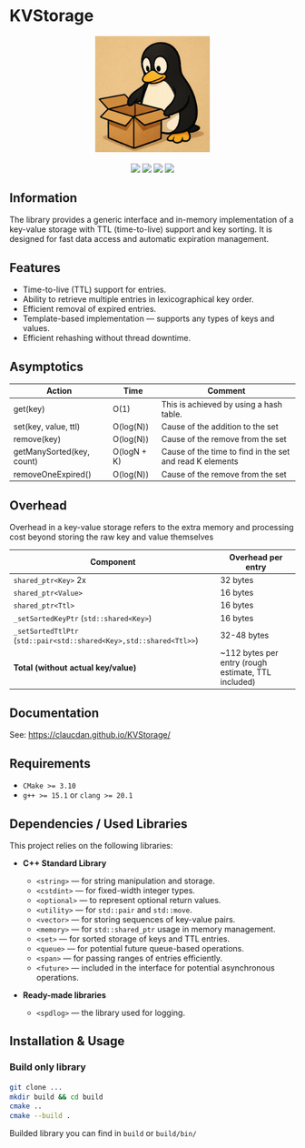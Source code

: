 # KVStorage

<div align="center">
    <img src="img/logo.png" width=40%>
</div>
<br>
<div align="center">
  <img src="https://img.shields.io/badge/Linux-%23.svg?logo=linux&color=black&logoColor=yellow"/>
  <img src="https://img.shields.io/badge/Windows-%23.svg?logo=windows&color=black&logoColor=blue"/>
  <img src="https://img.shields.io/badge/-C/C++-black?logo=c&logoColor=blue">
  <img src="https://img.shields.io/badge/-CMake-black?logo=cmake&logoColor=yellow">
</div>

## Information

The library provides a generic interface and in-memory implementation of a key-value storage with TTL (time-to-live) support and key sorting.
It is designed for fast data access and automatic expiration management.

## Features

- Time-to-live (TTL) support for entries.
- Ability to retrieve multiple entries in lexicographical key order.
- Efficient removal of expired entries.
- Template-based implementation — supports any types of keys and values.
- Efficient rehashing without thread downtime.

## Asymptotics

| Action                        | Time        | Comment                                                 |
|-------------------------------|-------------|---------------------------------------------------------|
| get(key)                      | O(1)        | This is achieved by using a hash table.                 |
| set(key, value, ttl)          | O(log(N))   | Cause of the addition to the set                        |
| remove(key)                   | O(log(N))   | Cause of the remove from the set                        |
| getManySorted(key, count)     | O(logN + K) | Cause of the time to find in the set and read K elements |
| removeOneExpired()            | O(log(N))   | Cause of the remove from the set                                                      |



## Overhead
Overhead in a key-value storage refers to the extra memory and processing cost beyond storing the raw key and value themselves

| Component                                                           | Overhead per entry                                   |
|---------------------------------------------------------------------|------------------------------------------------------|
| `shared_ptr<Key>`  2x                                               | 32  bytes                                            |
| `shared_ptr<Value>`                                                 | 16  bytes                                            |
| `shared_ptr<Ttl>`                                                   | 16  bytes                                            |
| `_setSortedKeyPtr` (`std::shared<Key>`)                             | 16  bytes                                            |
| `_setSortedTtlPtr` (`std::pair<std::shared<Key>,std::shared<Ttl>>`) | 32-48 bytes                                          |
| **Total (without actual key/value)**                                | \~112 bytes per entry (rough estimate, TTL included) |


## Documentation

See: https://claucdan.github.io/KVStorage/

## Requirements

- `CMake >= 3.10`
- `g++ >= 15.1` or `clang >= 20.1`

## Dependencies / Used Libraries
This project relies on the following libraries:

- **C++ Standard Library**
  - `<string>` — for string manipulation and storage.
  - `<cstdint>` — for fixed-width integer types.
  - `<optional>` — to represent optional return values.
  - `<utility>` — for `std::pair` and `std::move`.
  - `<vector>` — for storing sequences of key-value pairs.
  - `<memory>` — for `std::shared_ptr` usage in memory management.
  - `<set>` — for sorted storage of keys and TTL entries.
  - `<queue>` — for potential future queue-based operations.
  - `<span>` — for passing ranges of entries efficiently.
  - `<future>` — included in the interface for potential asynchronous operations.

- **Ready-made libraries**
  - `<spdlog>` — the library used for logging.

## Installation & Usage

### Build only library

```bash
git clone ...
mkdir build && cd build
cmake .. 
cmake --build .
```

Builded library you can find in `build` or `build/bin/`